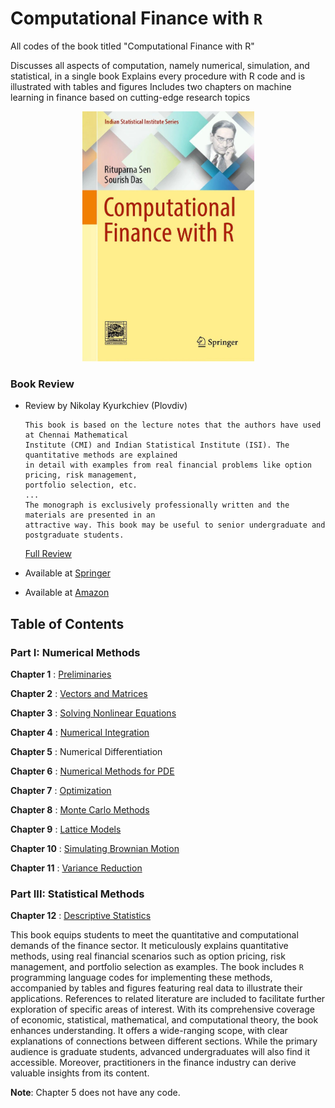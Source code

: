 # Computational Finance with `R`
All codes of the book titled "Computational Finance with R"

Discusses all aspects of computation, namely numerical, simulation, and statistical, in a single book
Explains every procedure with R code and is illustrated with tables and figures
Includes two chapters on machine learning in finance based on cutting-edge research topics


<p align = "center">
<img src="./book_front.jpeg" alt="drawing" width="275" height="400"/>
</p>

### Book Review

+ Review by  Nikolay Kyurkchiev (Plovdiv)
  ```
  This book is based on the lecture notes that the authors have used at Chennai Mathematical
  Institute (CMI) and Indian Statistical Institute (ISI). The quantitative methods are explained
  in detail with examples from real financial problems like option pricing, risk management,
  portfolio selection, etc.
  ...
  The monograph is exclusively professionally written and the materials are presented in an
  attractive way. This book may be useful to senior undergraduate and postgraduate students.
  ```


  [Full Review](https://zbmath.org/1519.91004)


+ Available at [Springer](https://link.springer.com/book/10.1007/978-981-19-2008-0)

+ Available at [Amazon](https://www.amazon.in/Computational-Finance-Indian-Statistical-Institute/dp/9811920079/ref=sr_1_1?crid=XB6CS1Y1KZSN&dib=eyJ2IjoiMSJ9.7Yk_gU1_xW0jHnqTvFO1s9NlBiEzJh9rcZTNMBrBqYrHjxqfWPWf1R4tKm0f-hKBHWebIrq3nouN52ey-dbg4o9hZHkToRFws9VrnrizzVefkNZtiOd4klyLuiMthkk-2Wp7sBLEMhLgelo7nKl9w09LZ6ZjzvKnZbwdT8gf2xYHFOor7ibFaD68EHGuOs13pI-p0_3hlqYDjJI8kSYwBvrgNLIJWj2jM52yaNHEA_Q.MTGH5M1y2MSsYN45D5h1JMJyihqYEIzPBUOUrcfRhSg&dib_tag=se&keywords=computational+finance+with+r&qid=1711028598&sprefix=Computational+Finance%2Caps%2C247&sr=8-1)

## Table of Contents


### Part I: Numerical Methods


**Chapter 1** : [Preliminaries](https://github.com/sourish-cmi/Computational-Finance-with-R/blob/main/Chapter_01.md)

**Chapter 2** : [Vectors and Matrices](https://github.com/sourish-cmi/Computational-Finance-with-R/blob/main/Chapter_02.md)

**Chapter 3** : [Solving Nonlinear Equations](https://github.com/sourish-cmi/Computational-Finance-with-R/blob/main/Chapter_03.md)

**Chapter 4** : [Numerical Integration](https://github.com/sourish-cmi/Computational-Finance-with-R/blob/main/Chapter_04.md)

**Chapter 5** : Numerical Differentiation

**Chapter 6** : [Numerical Methods for PDE](https://github.com/sourish-cmi/Computational-Finance-with-R/blob/main/Chapter_06.md)

**Chapter 7** : [Optimization](https://github.com/sourish-cmi/Computational-Finance-with-R/blob/main/Chapter_07.md)

**Chapter 8** : [Monte Carlo Methods](https://github.com/sourish-cmi/Computational-Finance-with-R/blob/main/Chapter_08.md)

**Chapter 9** : [Lattice Models](https://github.com/sourish-cmi/Computational-Finance-with-R/blob/main/Chapter_09.md)

**Chapter 10** : [Simulating Brownian Motion](https://github.com/sourish-cmi/Computational-Finance-with-R/blob/main/Chapter_10.md)

**Chapter 11** : [Variance Reduction](https://github.com/sourish-cmi/Computational-Finance-with-R/blob/main/Chapter_11.md)

### Part III: Statistical Methods

**Chapter 12** : [Descriptive Statistics](https://github.com/sourish-cmi/Computational-Finance-with-R/blob/main/Chapter_12.md)


This book equips students to meet the quantitative and computational demands of the finance sector. It meticulously explains quantitative methods, using real financial scenarios such as option pricing, risk management, and portfolio selection as examples. The book includes `R` programming language codes for implementing these methods, accompanied by tables and figures featuring real data to illustrate their applications. References to related literature are included to facilitate further exploration of specific areas of interest. With its comprehensive coverage of economic, statistical, mathematical, and computational theory, the book enhances understanding. It offers a wide-ranging scope, with clear explanations of connections between different sections. While the primary audience is graduate students, advanced undergraduates will also find it accessible. Moreover, practitioners in the finance industry can derive valuable insights from its content.

**Note**: Chapter 5 does not have any code.
